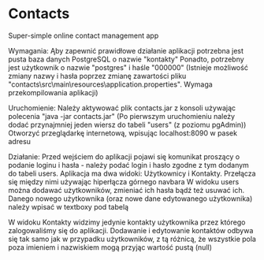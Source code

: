 # Contacts
Super-simple online contact management app


Wymagania:
Ąby zapewnić prawidłowe działanie aplikacji potrzebna jest pusta baza danych PostgreSQL o nazwie "kontakty"
Ponadto, potrzebny jest użytkownik o nazwie "postgres" i haśle "000000"
(Istnieje możliwość zmiany nazwy i hasła poprzez zmianę zawartości pliku "contacts\src\main\resources\application.properties". Wymaga przekompilowania aplikacji)

Uruchomienie:
Należy aktywować plik contacts.jar z konsoli używając polecenia "java -jar contacts.jar"
(Po pierwszym uruchomieniu należy dodać przynajmniej jeden wiersz do tabeli "users" (z poziomu pgAdmin))
Otworzyć przeglądarkę internetową, wpisując localhost:8090 w pasek adresu

Działanie:
Przed wejściem do aplikacji pojawi się komunikat proszący o podanie loginu i hasła - należy podać login i hasło zgodne z tym dodanym do tabeli users.
Aplikacja ma dwa widoki: Użytkownicy i Kontakty. Przełącza się między nimi używając hiperłącza górnego navbara
W widoku users można dodawać użytkowników, zmieniać ich hasła bądź też usuwać ich.
Danego nowego użytkownika (oraz nowe dane edytowanego użytkownika) należy wpisać w textboxy pod tabelą

W widoku Kontakty widzimy jedynie kontakty użytkownika przez którego zalogowaliśmy się do aplikacji.
Dodawanie i edytowanie kontaktów odbywa się tak samo jak w przypadku użytkowników, z tą różnicą, że wszystkie pola poza imieniem i nazwiskiem mogą przyjąc wartość pustą (null)
